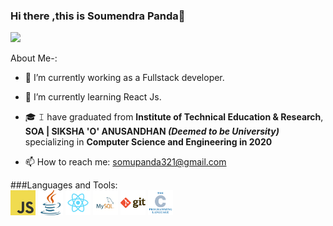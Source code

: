 ### Hi there ,this is Soumendra Panda👋

![](https://komarev.com/ghpvc/?username=somupanda&color=ff69b4)

About Me-:
- 🔭 I’m currently working as a Fullstack developer.

- 🌱 I’m currently learning React Js.

- 🎓 𝙸 have graduated from **Institute of Technical Education & Research**, **SOA | SIKSHA 'O' ANUSANDHAN *(Deemed to be University)*** specializing in **Computer Science and Engineering in 2020**

- 📫 How to reach me: somupanda321@gmail.com


###Languages and Tools:  
<code><img height="40" src="https://raw.githubusercontent.com/github/explore/80688e429a7d4ef2fca1e82350fe8e3517d3494d/topics/javascript/javascript.png"></code>
<code><img height="40" src="https://raw.githubusercontent.com/github/explore/80688e429a7d4ef2fca1e82350fe8e3517d3494d/topics/java/java.png"></code>
<code><img height="40" src="https://raw.githubusercontent.com/github/explore/80688e429a7d4ef2fca1e82350fe8e3517d3494d/topics/react/react.png"></code>
<code><img height="40" src="https://raw.githubusercontent.com/github/explore/80688e429a7d4ef2fca1e82350fe8e3517d3494d/topics/mysql/mysql.png"></code>
<code><img height="40" src="https://raw.githubusercontent.com/github/explore/80688e429a7d4ef2fca1e82350fe8e3517d3494d/topics/git/git.png"></code>
<code><img height="40" src="https://raw.githubusercontent.com/github/explore/80688e429a7d4ef2fca1e82350fe8e3517d3494d/topics/c/c.png"></code>
